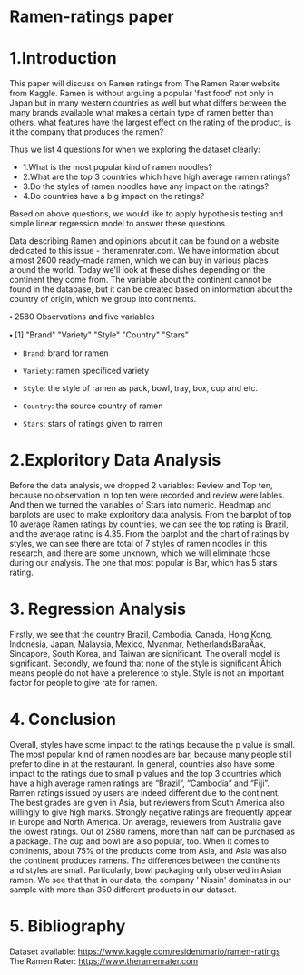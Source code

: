 # Ramen-ratings paper
# 1.Introduction

This paper will discuss on Ramen ratings from The Ramen Rater website from Kaggle. Ramen is without arguing a popular 'fast food' not only in Japan but in many western countries as well but what differs between the many brands available what makes a certain type of ramen better than others, what features have the largest effect on the rating of the product, is it the company that produces the ramen? 

Thus we list 4 questions for when we exploring the dataset clearly:
* 1.What is the most popular kind of ramen noodles?
* 2.What are the top 3 countries which have high average ramen ratings?
* 3.Do the styles of ramen noodles have any impact on the ratings? 
* 4.Do countries have a big impact on the ratings?

Based on above questions, we would like to apply hypothesis testing and simple linear 
regression model to answer these questions.

Data describing Ramen and opinions about it can be found on a website dedicated to this issue - theramenrater.com. We have information about almost 2600 ready-made ramen, which we can buy in various places around the world. Today we'll look at these dishes depending on the continent they come from. The variable about the continent cannot be found in the database, but it can be created based on information about the country of origin, which we group into continents.  

⬩ 2580 Observations and five variables


⬩ [1] "Brand" "Variety" "Style" "Country" "Stars"



* `Brand`: brand for ramen


* `Variety`: ramen specificed variety


* `Style`: the style of ramen as pack, bowl, tray, box, cup and etc.


* `Country`: the source country of ramen


* `Stars`: stars of ratings given to ramen

# 2.Exploritory Data Analysis

Before the data analysis, we dropped 2 variables: Review and Top ten, because no observation in top ten were recorded and review were lables. And then we turned the variables of Stars into numeric. Headmap and barplots are used to make exploritory data analysis. From the barplot of top 10 average Ramen ratings by countries, we can see the top rating is Brazil, and the average rating is 4.35. From the barplot and the chart of ratings by styles, we can see there are total of 7 styles of ramen noodles in this research, and there are some unknown, which we will eliminate those during our analysis. The one that most popular is Bar, which has 5 stars rating.


# 3. Regression Analysis
Firstly, we see that the country Brazil, Cambodia, Canada, Hong Kong, Indonesia, Japan, Malaysia, Mexico, Myanmar, NetherlandsBaraȀak, Singapore, South Korea, and Taiwan are significant. The overall model is significant.
Secondly, we found that none of the style is significant Ȁhich means people do not have a preference to style. Style is not an important factor for people to give rate for ramen.


# 4. Conclusion

Overall, styles have some impact to the ratings because the p value is small. The most popular kind of ramen noodles are bar, because many people still prefer to dine in at the restaurant. In general, countries also have some impact to the ratings due to small p values and the top 3 countries which have a high average ramen ratings are “Brazil”, “Cambodia” and “Fiji”. Ramen ratings issued by users are indeed different due to the continent. The best grades are given in Asia, but reviewers from South America also willingly to give high marks. Strongly negative ratings are frequently appear in Europe and North America. On average, reviewers from Australia gave the lowest ratings. Out of 2580 ramens, more than half can be purchased as a package. The cup and bowl are also popular, too. When it comes to continents, about 75% of the products come from Asia, and Asia was also the continent produces ramens. The differences between the continents and styles are small. Particularly, bowl packaging only observed in Asian ramen. We see that that in our data, the company ' Nissin' dominates in our sample with more than 350 different products in our dataset.

# 5. Bibliography

Dataset available: https://www.kaggle.com/residentmario/ramen-ratings
The Ramen Rater: https://www.theramenrater.com
